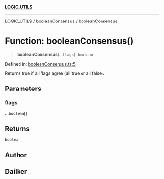 [**LOGIC_UTILS**](../../README.md)

***

[LOGIC_UTILS](../../README.md) / [booleanConsensus](../README.md) / booleanConsensus

# Function: booleanConsensus()

> **booleanConsensus**(...`flags`): `boolean`

Defined in: [booleanConsensus.ts:5](https://github.com/dailker/everyutil/blob/d12555c550c1d59295f536d15822ff0e97aceecb/src/logic/booleanConsensus.ts#L5)

Returns true if all flags agree (all true or all false).

## Parameters

### flags

...`boolean`[]

## Returns

`boolean`

## Author

## Dailker
